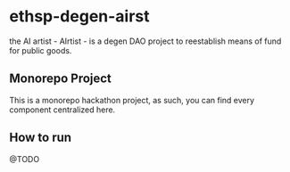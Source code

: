 # ethsp-degen-airst
the AI artist - AIrtist - is a degen DAO project to reestablish means of fund for public goods.

## Monorepo Project
This is a monorepo hackathon project, as such, you can find every component centralized here.


## How to run

@TODO